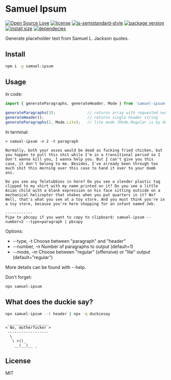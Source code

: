 # Samuel Ipsum
[![Open Source Love](https://badges.frapsoft.com/os/v1/open-source.svg?v=103)](https://github.com/ellerbrock/open-source-badges/)
[![license](https://img.shields.io/github/license/marinko-peso/samuel-ipsum.svg)](https://github.com/marinko-peso/samuel-ipsum/blob/master/LICENSE)
[![js-semistandard-style](https://img.shields.io/badge/code%20style-semistandard-brightgreen.svg)](https://github.com/Flet/semistandard)
[![package version](https://img.shields.io/npm/v/samuel-ipsum.svg)](https://npm.im/samuel-ipsum)
[![install size](https://packagephobia.now.sh/badge?p=samuel-ipsum)](https://packagephobia.now.sh/result?p=samuel-ipsum)
[![dependecies](https://david-dm.org/marinko-peso/samuel-ipsum.svg)](https://david-dm.org/marinko-peso/samuel-ipsum)

Generate placeholder text from Samuel L. Jackson quotes.

## Install

```sh
npm i -g samuel-ipsum
```

## Usage

In code:
```js
import { generateParagraphs, generateHeader, Mode } from 'samuel-ipsum'

generateParagraphs(3);              // returns array with requested number of paragraphs
generateHeader();                   // returns single header string
generateParagraphs(2, Mode.Lite);   // lite mode (Mode.Regular is by default)
```

In terminal:
```
> samuel-ipsum -n 2 -t paragraph

Normally, both your asses would be dead as fucking fried chicken, but you happen to pull this shit while I'm in a transitional period so I don't wanna kill you, I wanna help you. But I can't give you this case, it don't belong to me. Besides, I've already been through too much shit this morning over this case to hand it over to your dumb ass.

Do you see any Teletubbies in here? Do you see a slender plastic tag clipped to my shirt with my name printed on it? Do you see a little Asian child with a blank expression on his face sitting outside on a mechanical helicopter that shakes when you put quarters in it? No? Well, that's what you see at a toy store. And you must think you're in a toy store, because you're here shopping for an infant named Jeb.

------------
Pipe to pbcopy if you want to copy to clipboard: samuel-ipsum --number=2 --type=paragraph | pbcopy
```

Options:
-  --type, -t    Choose between "paragraph" and "header"
-  --number, -n  Number of paragraphs to output (default=1)
-  --mode, -m    Choose between "regular" (offensive) or "lite" output (default="regular")

More details can be found with --help.

Don't forget:
```
npx samuel-ipsum
```

## What does the duckie say?

```sh
npx samuel-ipsum --t header | npx -q duckiesay
```
```
 __________________
< No, motherfucker >
 ------------------
  \
   \ >()_
    __(__)__ _
```

## License

MIT
